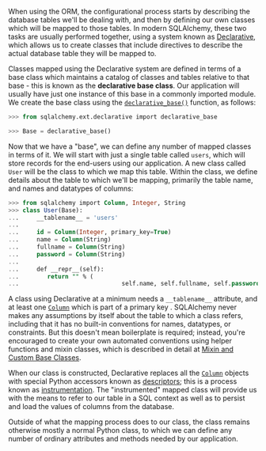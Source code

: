 When using the ORM, the configurational process starts by describing the database tables we'll be dealing with, and then by defining our own classes which will be mapped to those tables. In modern SQLAlchemy, these two tasks are usually performed together, using a system known as [Declarative](http://docs.sqlalchemy.org/extensions/declarative/index.html), which allows us to create classes that include directives to describe the actual database table they will be mapped to.

Classes mapped using the Declarative system are defined in terms of a base class which maintains a catalog of classes and tables relative to that base - this is known as the **declarative base class**. Our application will usually have just one instance of this base in a commonly imported module. We create the base class using the [`declarative_base()`](http://docs.sqlalchemy.org/extensions/declarative/api.html#sqlalchemy.ext.declarative.declarative_base "sqlalchemy.ext.declarative.declarative_base") function, as follows:
    
```sql    
>>> from sqlalchemy.ext.declarative import declarative_base

>>> Base = declarative_base()
```

Now that we have a "base", we can define any number of mapped classes in terms of it. We will start with just a single table called `users`, which will store records for the end-users using our application. A new class called `User` will be the class to which we map this table. Within the class, we define details about the table to which we'll be mapping, primarily the table name, and names and datatypes of columns:
    
```sql    
>>> from sqlalchemy import Column, Integer, String
>>> class User(Base):
...     __tablename__ = 'users'
...
...     id = Column(Integer, primary_key=True)
...     name = Column(String)
...     fullname = Column(String)
...     password = Column(String)
...
...     def __repr__(self):
...        return "" % (
...                             self.name, self.fullname, self.password)
```

A class using Declarative at a minimum needs a `__tablename__` attribute, and at least one [`Column`](http://docs.sqlalchemy.org/core/metadata.html#sqlalchemy.schema.Column "sqlalchemy.schema.Column") which is part of a primary key . SQLAlchemy never makes any assumptions by itself about the table to which a class refers, including that it has no built-in conventions for names, datatypes, or constraints. But this doesn't mean boilerplate is required; instead, you're encouraged to create your own automated conventions using helper functions and mixin classes, which is described in detail at [Mixin and Custom Base Classes](http://docs.sqlalchemy.org/extensions/declarative/mixins.html#declarative-mixins).

When our class is constructed, Declarative replaces all the [`Column`](http://docs.sqlalchemy.org/core/metadata.html#sqlalchemy.schema.Column "sqlalchemy.schema.Column") objects with special Python accessors known as [descriptors](http://docs.sqlalchemy.org/glossary.html#term-descriptors); this is a process known as [instrumentation](http://docs.sqlalchemy.org/glossary.html#term-instrumentation). The "instrumented" mapped class will provide us with the means to refer to our table in a SQL context as well as to persist and load the values of columns from the database.

Outside of what the mapping process does to our class, the class remains otherwise mostly a normal Python class, to which we can define any number of ordinary attributes and methods needed by our application.
